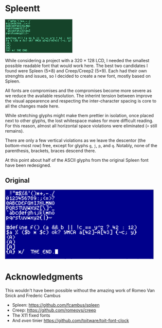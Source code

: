 # Spleentt

![spleentt](images/spleentt.png  "All ASCII characters in this (spleentt) font, with code snippets")

While considering a project with a 320 × 128 LCD, I needed the
smallest possible readable font that would work here.  The best two
candidates I found were Spleen (5×8) and Creep/Creep2 (5×9).  Each
had their own strenghts and issues, so I decided to create a new font,
mostly based on Spleen.

All fonts are compromises and the compromises become more severe as we
reduce the available resolution.  The inherint tension between improve
the visual appearence and respecting the inter-character spacing is
core to all the changes made here.

While stretching glyphs might make them prettier in isolation, once
placed next to other glyphs, the lost whitespace makes for more
difficult reading.  For this reason, almost all horizontal space
violations were eliminated (`+` still remains).

There are only a few vertical violations as we leave
the descentor (the bottom-most row) free, except for glyphs `g`, `j`,
`p`, and `q`.  Notably, none of the parenthesis, brackets, braces
descend there.

At this point about half of the ASCII glyphs from the original Spleen font
have been redesigned.

## Original

![spleen](images/spleen.png  "All ASCII characters in the original spleen font")

# Acknowledgments

This wouldn't have been possible without the amazing work of Romeo Van
Snick and Frederic Cambus

* Spleen: https://github.com/fcambus/spleen
* Creep: https://github.com/romeovs/creep
* The X11 fixed fonts
* And _even_ tinier https://github.com/toitware/toit-font-clock
